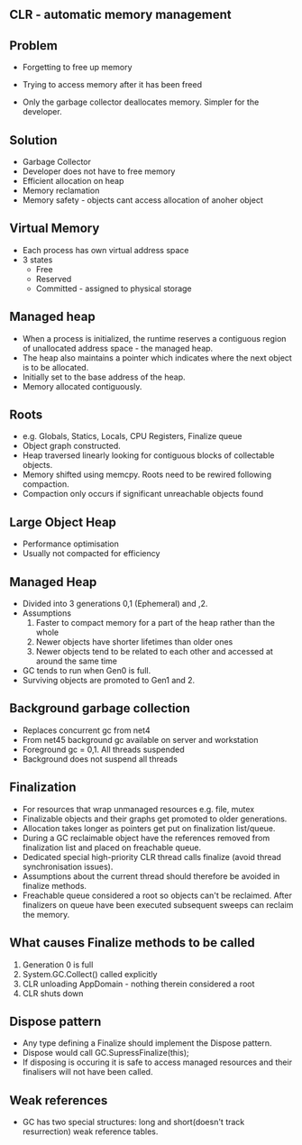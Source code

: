 CLR - automatic memory management
----------------------------------

Problem
-------
- Forgetting to free up memory
- Trying to access memory after it has been freed

- Only the garbage collector deallocates memory. Simpler for the developer.

Solution
--------
- Garbage Collector
- Developer does not have to free memory
- Efficient allocation on heap
- Memory reclamation
- Memory safety - objects cant access allocation of anoher object

Virtual Memory
--------------
- Each process has own virtual address space
- 3 states
  - Free
  - Reserved
  - Committed - assigned to physical storage

Managed heap
------------
- When a process is initialized, the runtime reserves a contiguous region of
unallocated address space - the managed heap.
- The heap also maintains a pointer which indicates where the next object is
to be allocated.
- Initially set to the base address of the heap.
- Memory allocated contiguously.

Roots
-----
- e.g. Globals, Statics, Locals, CPU Registers, Finalize queue
- Object graph constructed.
- Heap traversed linearly looking for contiguous blocks of collectable
objects.
- Memory shifted using memcpy. Roots need to be rewired following compaction.
- Compaction only occurs if significant unreachable objects found

Large Object Heap
-----------------
- Performance optimisation
- Usually not compacted for efficiency

Managed Heap
------------
- Divided into 3 generations 0,1 (Ephemeral) and ,2.
- Assumptions
  1. Faster to compact memory for a part of the heap rather than the whole
  2. Newer objects have shorter lifetimes than older ones
  3. Newer objects tend to be related to each other and accessed at around the same time
- GC tends to run when Gen0 is full.
- Surviving objects are promoted to Gen1 and 2.

Background garbage collection
-----------------------------
- Replaces concurrent gc from net4 
- From net45 background gc available on server and workstation
- Foreground gc = 0,1. All threads suspended
- Background does not suspend all threads

Finalization
-------------
- For resources that wrap unmanaged resources e.g. file, mutex
- Finalizable objects and their graphs get promoted to older generations.
- Allocation takes longer as pointers get put on finalization list/queue.
- During a GC reclaimable object have the references removed from
finalization list and placed on freachable queue.
- Dedicated special high-priority CLR thread calls finalize (avoid thread
synchronisation issues).
- Assumptions about the current thread should therefore be avoided in
finalize methods.
- Freachable queue considered a root so objects can't be reclaimed. After
finalizers on queue have been executed subsequent sweeps can reclaim the
memory.

What causes Finalize methods to be called
------------------------------------------
1. Generation 0 is full
2. System.GC.Collect() called explicitly
3. CLR unloading AppDomain - nothing therein considered a root
4. CLR shuts down

Dispose pattern
---------------
- Any type defining a Finalize should implement the Dispose pattern.
- Dispose would call GC.SupressFinalize(this);
- If disposing is occuring it is safe to access managed resources and their
finalisers will not have been called.

Weak references
---------------
- GC has two special structures: long and short(doesn't track resurrection)
weak reference tables.
